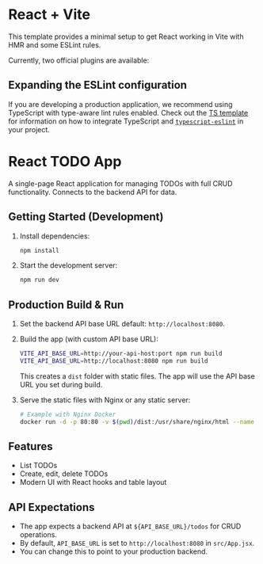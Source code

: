 # React + Vite

This template provides a minimal setup to get React working in Vite with HMR and some ESLint rules.

Currently, two official plugins are available:


## Expanding the ESLint configuration

If you are developing a production application, we recommend using TypeScript with type-aware lint rules enabled. Check out the [TS template](https://github.com/vitejs/vite/tree/main/packages/create-vite/template-react-ts) for information on how to integrate TypeScript and [`typescript-eslint`](https://typescript-eslint.io) in your project.

# React TODO App

A single-page React application for managing TODOs with full CRUD functionality. Connects to the backend API for data.


## Getting Started (Development)

1. Install dependencies:
   ```bash
   npm install
   ```
2. Start the development server:
   ```bash
   npm run dev
   ```

## Production Build & Run

1. Set the backend API base URL default: `http://localhost:8080`.
   
2. Build the app (with custom API base URL):
   ```bash
   VITE_API_BASE_URL=http://your-api-host:port npm run build
   VITE_API_BASE_URL=http://localhost:8080 npm run build
   ```
   This creates a `dist` folder with static files. The app will use the API base URL you set during build.
3. Serve the static files with Nginx or any static server:
   ```bash
   # Example with Nginx Docker
   docker run -d -p 80:80 -v $(pwd)/dist:/usr/share/nginx/html --name todo-ui nginx
   ```

## Features
- List TODOs
- Create, edit, delete TODOs
- Modern UI with React hooks and table layout

## API Expectations
- The app expects a backend API at `${API_BASE_URL}/todos` for CRUD operations.
- By default, `API_BASE_URL` is set to `http://localhost:8080` in `src/App.jsx`.
- You can change this to point to your production backend.
